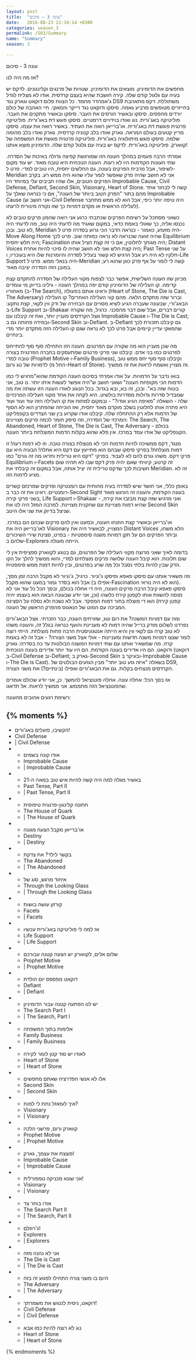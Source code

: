 ```yaml
---
layout: post
title:  "עונה 3 – סיכום"
date:   2016-08-23 22:34:14 +0300
categories: season_3
permalink: /S03/Summary
name: "Summary"
season: 3

---
```

עונה 3 - סיכום

אז מה היה לנו?

מחפשים את הדומיניון. מוצאים את הדומיניון. שטויות של פרנגים וקלינגונים. לדקס יש בעיה עם גלגול קודם שלה. קירה חושבת שהיא בעצם קרדסית. אודו לא מצליח לגדל ג'אמהדר מחמד. כל הצוות פלוס דוקאט וגארק נגד DS9 משתוללת. דקס מתאהבת בחייזרים מטופשים מרביע גאמה. סיסקו ודוקאט נגד רייקר והמאקי. חיי האהבה של כולם יורדים מהפסים. סיסקו ובאשיר הורסים את העבר. סיסקו ובאשיר מתקנים את העבר. פוליטיקה באג'ורית. נוג ואודו בוידויים דרמטיים. סיסקו פוגש דת באג'ורית. פוליטיקה פרנגית פוגשת דת באג'ורית. או'ברייאן רואה את העתיד. באשיר רואה את עצמו. סיסקו מריץ קטעים בעולם המראה. גארק ואודו בלב קנוניה קרדסית. גארק ואודו בלב מהומה שלמה. סיסקו פוגש מיתולוגיה באג'ורית. פוליטיקה פרנגית פוגשת את המשפחה של קווארק. פוליטיקה באג'ורית. לדקס יש בעיה עם גלגול קודם שלה. הדומיניון מוצא אותנו!

אמרתי הרבה פעמים במהלך העונה הזו שמורגשת קפיצה גדולה באיכות של הסדרה. שתי העונות הקודמות היו לא רעות. העונה הנוכחית היא טובה מאוד. יש עוד מקום לשיפור, אבל מרבית הפרקים בעונה, גם החלשים יחסית, היו טובים למדי. פרט ל-Meridian אני לא חושב שהיה פרק שאפשר לומר עליו שהוא היה ממש רע. בקרב הפרקים הטובים, אלו שהיו חביבים עלי במיוחד היו Improbable Cause, Civil Defense, Defiant, Second Skin, Visionary, Heart of Stone. קשה לי לבחור אחד מהם בתור "הפרק הטוב ביותר של העונה", אם כי כנראה שאלך על Improbable Cause (אני חושב ש-Civil Defense היה טיפה יותר כיפי, אבל הוא לא ממש מתחבר לעלילה הראשית או מקדם דמויות כך שזו נקודה מינורית לרעתו).

כשאני מסתכל על רשימת הפרקים שכתבתי כרגע אני רואה שהמון פרקים טובים לא נכנסו אליה, כך שאולי באמת כדאי, במקום שאגיד מה לדעתי היה טוב, מה לדעתי היה לא טוב. ובכן, Meridian היה מזעזע, כאמור - כנראה הדבר הכי גרוע בסדרה פרט ל-Move Along Home שהיה זוועה שכנראה לא נראה כמותה שוב. פרט לכך Equilibrium היה חלש יחסית; Fascination היה מגוחך לחלוטין, אם כי זה קצת הציל אותו; Distant Voices היה קצת חלש ואני לא חושב שהיה לו סיכוי להיות אחרת; Past Tense על שני חלקיו לא היה רע אבל הרגיש לא קשור בעליל לסדרה והיומרנות שלו היא בעוכריו; ו-Life Support היה בנאלי ממש. פרט ל-Meridian קשה לי לומר על אף פרק כאן שהוא רע; במובן הזה הסדרה יציבה מאוד.

מכיוון שזו העונה השלישית, אפשר כבר לצפות מקווי העלילה של הסדרה להתקדם קצת קדימה. קו העלילה של הדומיניון קודם יפה במהלך העונה - גילינו בדיוק מי עומדים מאחוריו (ב-The Search), וראינו אותם בפעולה (Heart of Stone, The Die is Cast, The Adversary) וברור שזה מתקדם הלאה. מהם קווי העלילה האחרים? קו העלילה הבאג'ורי, שבעונה שעברה הגיע לשיא מסויים עם הבחירה של ודק ווין לקאי, קצת נתקע: ב-Life Support וב-Shakaar קורים דברים, אבל שום דבר מהפכני. כרגיל, מה שקורה אצל הקרדסים מעניין יותר, ואת זה קיבלנו עם Improbable Cause ו-The Die is Cast; ובמידה פחותה גם ב-Second Skin וב-Defiant. ב-Defiant גם קיבלנו תזכורת לכך שהמאקי עדיין קיימים אבל פרט לכך לא נראה שגם קו העלילה הזה מתקדם יותר מדי בינתיים.

מה שכן מעניין הוא מה שקורה עם הפרנגים. העונה הזו התחילה סוף סוף להתייחס לפרנגים כמו בני אדם. קיבלנו שני פרקי פרנגים שמתעסקים בחברה הפרנגית בצורה טובה למדי (Prophet Motive ו-Family Business), וקיבלנו סוף סוף יחס ממש טוב לדמויות של נוג ורום (החל מ-Heart of Stone). זה מצויין ואשמח לראות את זה ממשיך.

בואו נדבר על הדמויות. על אודו אמרתי בסיכום העונה הקודמת שהוא"מרגיש לי כמו הדמות הכי מקופחת העונה" ושאני חושב ש"היה אפשר לעשות איתו יותר. נו טוב, אני בטוח שזה בא". ובכן, זה בא, ובא בגדול. בכל הנוגע לאודו העונה הזו עשתה את מה שמבדיל סדרות גדולות מסדרות בולשיט. היא לקחה את אחד מקווי העלילה המרכזיים שלה - השאלה "מאיפה הגיע אודו?" - ובמקום למתוח את קו העלילה הזה עוד ועוד ועוד היא פתרה אותו לחלוטין בשלב מוקדם מאוד יחסית, ואז הוכיחה שהפתרון הוא לא הסוף של הדמות אלא רק ההתחלה שלה. קיבלנו אודו שקרוע בין שני הצדדים בקונפליקט המרכזי של הסדרה, וזה סיפק חומר לכמה פרקים מצויינים: The Search, The Abandoned, Heart of Stone, The Die is Cast, The Adversary - בכולם הקונפליקט של אודו עמד במרכז. אין פלא שהוא בקלות הדמות המוצלחת ביותר העונה.

מנגד, דקס ממשיכה להיות הדמות הכי לא מנוצלת בצורה טובה. וזו לא דמות רעה! זו דמות מוצלחת! בפרקי סיסקו שבהם הוא מתייעץ עם דקס היא אחלה! הבעיה היא עם פרקי דקס. משהו גורם להם לא לעבוד. בפרקי "דקס היא טרילית ותראו מה זה גורם" כמו Equilibrium ו-Facets זה קרטע; קיוויתי שאם יהיה פרק דקס שבו לא תהיה שום חשיבות לכך שדקס טרילית זה יציל אותה, אבל במקום זה קיבלתי את Meridian. זה לא מגיע לדמות הזו.

באופן כללי, אני חושד שיש לסדרה בעיה מהותית עם רומנטיקה ופרקים שמרכזם קשרים רומנטיים. ראינו את זה כבר ב-Second Sight בעונה הקודמת, והעונה זה הורגש מאוד בשני פרקי קירה, Life Support ו-Shakaar - ואני מרגיש שזה קצת מבזבז את קירה, שהיא דמות מצויינת עם שחקנית מצויינת. למרבה המזל היה לנו את Second Skin שניצל בדיוק את שני אלו היטב.

או'ברייאן ובאשיר קצת הוזנחו העונה, וכמעט ואין להם פרקים שבהם הם במרכז. לאו'ברייאן היה את Visionary המצויין, לבאשיר היה את Distant Voices הלא משהו, וביתר הפרקים הם על תקן דמויות משנה סימפטיות - בפרט, סצינת שירי השיכורים שלהם ב-Explorers הייתה מעולה.

בדומה לאיך שאני מרוצה מקווי העלילה של הפרנגים, גם בנוגע לקווארק ספציפית אין לי שום תלונות. הוא קיבל העונה שלושה פרקים מוצלחים למדי, והוא ממשיך להלך על הקו הדק שבין להיות בלתי נסבל וכל מה שרע בפרנגים, ובין להיות דמות ממש סימפטית.

וזה משאיר אותנו עם סיסקו פאפא וסיסקו ג'וניור. כרגיל, ג'וניור לא מקבל הרבה זמן מסך, אבל הוא בסדר גמור במעט שהוא מקבל (אפילו ב-Fascination הוא לא היה נוראי). סיסקו פאפא קיבל הרבה פרקים העונה, היה די אחלה בכולם, ובסך הכל כל עוד אני לא מנסה להשוות אותו לקפטן קירח כלשהו (וכן, אני יודע שבעונה הבאה הוא בעצמו יהיה קפטן קירח) הוא די מוצלח בתור דמות המפקד. אבל לא נשכח ולא נסלח על הסצינה המביכה עם המוט של הנאגוס מהפרק הראשון של העונה.

ומה עם דמויות המשנה? את רום ונוג, שזורחים העונה, כבר הזכרתי. אצל הבאג'ורים נפרדנו לשלום מודק ברייל שהיה דמות לא מעניינת והועף כנראה בגלל זה, והעונה משהו לא טוב קרה גם לקאי ווין והיא הייתה אנטגוניסטית הרבה פחות מוצלחת. הייתי רוצה לומר שצצו דמויות משנה חדשות ומעניינות - אולי אצל משני הצורה? - אבל זה לא באמת קרה. מה שמשאיר אותנו עם שתי דמויות המשנה הבולטות עד כה בסדרה: גארק ודוקאט. הם היו אדירים בעונה הקודמת. הם היו עוד יותר אדירים בעונה הנוכחית (דוקאט ב-Civil Defense וב-Defiant; גארק ב-Second Skin ובעיקר ב-Improbable Cause ו-The Die is Cast). בשאלה "איזה גזע טוב יותר" מבין הגזעים הבולטים של DS9, הקרדסים מנצחים בקלות. גם את הבאג'ורים ואפילו (בינתיים?) את משני הצורה.

אז בסך הכל: אחלה עונה. אחלה פוטנציאל להמשך. כן, אני יודע שכולם אומרים שהפוטנציאל הזה מתממש. אני ממשיך לראות. אל תדאגו.

רשימת רגעים אהובים מהעונה:

{% moments %}
-
  - הקשיבו, פועלים באג'ורים!
  - Civil Defense
  - |
    Civil Defense 
-
  - אודו קונה בשמים
  - Improbable Cause
  - |
    Improbable Cause
-
  - באשיר מגלה למה היה קשה להיות איש טוב במאה ה-21
  - Past Tense, Part II
  - |
    Past Tense, Part II
-
  - חתונה קלינגון-פרנגית טיפוסית
  - The House of Quark
  - |
    The House of Quark
-
  - או'ברייאן מקבל הצעה מגונה
  - Destiny
  - |
    Destiny
-
  - בקשר לילד? את צדקת
  - The Abandoned
  - |
    The Abandoned
-
  - איחוד מרגש, סוג של
  - Through the Looking Glass
  - |
    Through the Looking Glass
-
  - קורזון עושה בושות
  - Facets
  - |
    Facets
-
  - אז למה לי פוליטיקה באג'ורית עכשיו
  - Life Support
  - |
    Life Support                                    
-
  - שלום אלים, לקווארק יש הצעה קטנה עבורכם
  - Prophet Motive
  - |
    Prophet Motive
-
  - דוקאט מפספס יום הולדת
  - Defiant
  - |
    Defiant
-
  - יש לנו הפתעה קטנה עבור הדומיניון
  - The Search Part I
  - |
    The Search, Part I
-
  - אלימות בתוך המשפחה
  - Family Business
  - |
    Family Business
-
  - לאודו יש סוד קטן לומר לקירה
  - Heart of Stone
  - |
    Heart of Stone
-
  - אלו לא אנשי הפדרציה שאתם מחפשים
  - Second Skin
  - |
    Second Skin
-
  - איך לעזאזל נתת לי למות?
  - Visionary
  - |
    Visionary
-
  - קווארק ורום, פרשני הלכה
  - Prophet Motive
  - |
    Prophet Motive
-
  - פוצצת את עצמך, גארק!
  - Improbable Cause
  - |
    Improbable Cause
-
  - אני שונא מכניקה טמפורלית!
  - Visionary
  - |
    Visionary
-
  - אודו בוחר צד
  - The Search Part II
  - |
    The Search, Part II
-
  - ג'רוזלם!
  - Explorers
  - |
    Explorers
-
  - אני לא נהנה מזה
  - The Die is Cast
  - |
    The Die is Cast
-
  - היום בו משני צורה התחילו לפגוע זה בזה
  - The Adversary
  - |
     The Adversary
-
  - דוקאט, ניסית לנטוש את משמרתך!
  - Civil Defense
  - |
    Civil Defense
-
  - נוג לא רוצה להיות כמו אבא
  - Heart of Stone
  - |
    Heart of Stone

{% endmoments %}